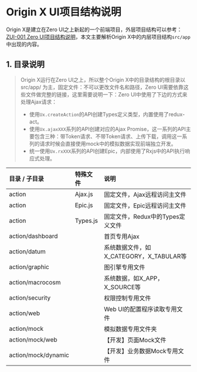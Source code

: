 # Origin X UI项目结构说明

Origin X是建立在Zero UI之上新起的一个前端项目，外层项目结构可以参考：[ZUI-001 Zero UI项目结构说明](/zero-ui/1-zero-uiji-ben-jiao-cheng/zui-001-zero-uixiang-mu-jie-gou-shuo-ming.md)，本文主要解析Origin X中的内层项目结构`src/app`中出现的内容。

## 1. 目录说明

> Origin X运行在Zero UI之上，所以整个Origin X中的目录结构的根目录以 src/app/ 为主，固定文件：不可以更改文件名和路径，Zero UI需要依靠这些文件做完整的链接，这里需要说明一下：Zero UI中使用了下边的方式来处理Ajax请求：
>
> * 使用`Ux.createAction`的API创建Types定义类型，内置使用了redux-act。
> * 使用`Ux.ajaxXXX`系列的API创建对应的Ajax Promise，这一系列的API主要包含三种：带Token请求、不带Token请求、上传下载，调用这一系列的请求时候会直接使用mock中的模拟数据实现前端独立开发。
> * 统一使用`Ux.rxXXX`系列的API创建Epic，内部使用了Rxjs中的API执行响应式处理。

| 目录 / 子目录 | 特殊文件 | 说明 |
| :--- | :--- | :--- |
| action | Ajax.js | 固定文件，Ajax远程访问主文件 |
| action | Epic.js | 固定文件，Epic远程访问主文件 |
| action | Types.js | 固定文件，Redux中的Types定义文件 |
| action/dashboard |  | 首页专用Ajax |
| action/datum |  | 系统数据文件，如X\_CATEGORY，X\_TABULAR等 |
| action/graphic |  | 图引擎专用文件 |
| action/macrocosm |  | 系统数据，如X\_APP，X\_SOURCE等 |
| action/security |  | 权限控制专用文件 |
| action/web |  | Web UI的配置程序读取专用文件 |
| action/mock |  | 模拟数据专用文件夹 |
| action/mock/web |  | 【开发】页面Mock文件 |
| action/mock/dynamic |  | 【开发】业务数据Mock专用文件 |



